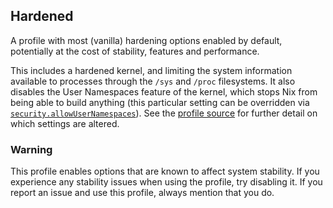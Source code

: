 ## Hardened

A profile with most (vanilla) hardening options enabled by default, potentially at the cost of stability, features and performance.

This includes a hardened kernel, and limiting the system information available to processes through the `/sys` and `/proc` filesystems. It also disables the User Namespaces feature of the kernel, which stops Nix from being able to build anything (this particular setting can be overridden via [`security.allowUserNamespaces`](options.html#opt-security.allowUserNamespaces)). See the [profile source](https://github.com/nixos/nixpkgs/tree/master/nixos/modules/profiles/hardened.nix) for further detail on which settings are altered.

### Warning

This profile enables options that are known to affect system stability. If you experience any stability issues when using the profile, try disabling it. If you report an issue and use this profile, always mention that you do.
